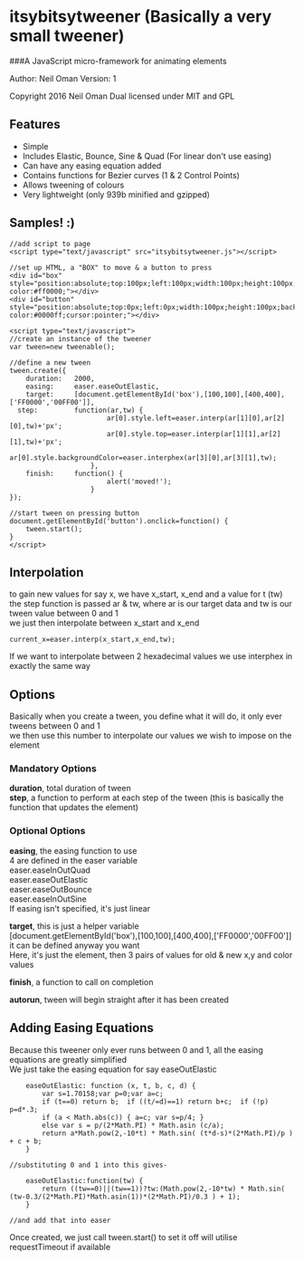 # itsybitsytweener (Basically a very small tweener)

###A JavaScript micro-framework for animating elements

Author: Neil Oman
Version: 1

Copyright 2016 Neil Oman
Dual licensed under MIT and GPL

## Features

* Simple
* Includes Elastic, Bounce, Sine & Quad (For linear don't use easing)
* Can have any easing equation added
* Contains functions for Bezier curves (1 & 2 Control Points)
* Allows tweening of colours
* Very lightweight (only 939b minified and gzipped)

## Samples! :)

```
//add script to page
<script type="text/javascript" src="itsybitsytweener.js"></script>

//set up HTML, a "BOX" to move & a button to press
<div id="box" style="position:absolute;top:100px;left:100px;width:100px;height:100px;background-color:#ff0000;"></div>
<div id="button" style="position:absolute;top:0px;left:0px;width:100px;height:100px;background-color:#0000ff;cursor:pointer;"></div>

<script type="text/javascript">
//create an instance of the tweener
var tween=new tweenable();

//define a new tween
tween.create({
	duration:	2000,
	easing:		easer.easeOutElastic,
	target:		[document.getElementById('box'),[100,100],[400,400],['FF0000','00FF00']],
  step: 		function(ar,tw) {
					    ar[0].style.left=easer.interp(ar[1][0],ar[2][0],tw)+'px';
					    ar[0].style.top=easer.interp(ar[1][1],ar[2][1],tw)+'px';
					    ar[0].style.backgroundColor=easer.interphex(ar[3][0],ar[3][1],tw);
				    },
	finish:		function() {
					    alert('moved!');
				    }
});

//start tween on pressing button
document.getElementById('button').onclick=function() {
	tween.start();
}
</script>
```

## Interpolation

to gain new values for say x, we have x_start, x_end and a value for t (tw)   
the step function is passed ar & tw, where ar is our target data and tw is our tween value between 0 and 1   
we just then interpolate between x_start and x_end   

```
current_x=easer.interp(x_start,x_end,tw);
```

If we want to interpolate between 2 hexadecimal values we use interphex in exactly the same way

## Options

Basically when you create a tween, you define what it will do, it only ever tweens between 0 and 1   
we then use this number to interpolate our values we wish to impose on the element

### Mandatory Options

**duration**, total duration of tween   
**step**, a function to perform at each step of the tween (this is basically the function that updates the element)

### Optional Options

**easing**, the easing function to use   
4 are defined in the easer variable   
easer.easeInOutQuad   
easer.easeOutElastic   
easer.easeOutBounce   
easer.easeInOutSine   
If easing isn't specified, it's just linear

**target**, this is just a helper variable   
[document.getElementById('box'),[100,100],[400,400],['FF0000','00FF00']]   
it can be defined anyway you want   
Here, it's just the element, then 3 pairs of values for old & new x,y and color values   

**finish**, a function to call on completion

**autorun**, tween will begin straight after it has been created

## Adding Easing Equations

Because this tweener only ever runs between 0 and 1, all the easing equations are greatly simplified   
We just take the easing equation for say easeOutElastic

```
	easeOutElastic: function (x, t, b, c, d) {
		var s=1.70158;var p=0;var a=c;
		if (t==0) return b;  if ((t/=d)==1) return b+c;  if (!p) p=d*.3;
		if (a < Math.abs(c)) { a=c; var s=p/4; }
		else var s = p/(2*Math.PI) * Math.asin (c/a);
		return a*Math.pow(2,-10*t) * Math.sin( (t*d-s)*(2*Math.PI)/p ) + c + b;
	}

//substituting 0 and 1 into this gives-

	easeOutElastic:function(tw) {
		return ((tw==0)||(tw==1))?tw:(Math.pow(2,-10*tw) * Math.sin( (tw-0.3/(2*Math.PI)*Math.asin(1))*(2*Math.PI)/0.3 ) + 1);
	}

//and add that into easer
```

Once created, we just call tween.start() to set it off
will utilise requestTimeout if available
